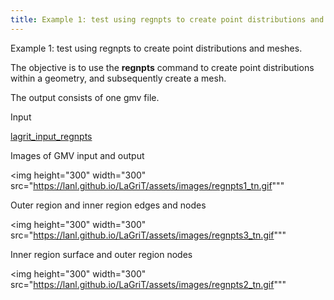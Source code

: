 ```yaml
---
title: Example 1: test using regnpts to create point distributions and meshes.
---
```


Example 1: test using regnpts to create point distributions and meshes.

 The objective is to use the **regnpts** command to create point
 distributions within a geometry, and subsequently create a mesh.

 The output consists of one gmv file.

Input

 [lagrit\_input\_regnpts](../lagrit_input_regnpts)

Images of GMV input and output

<img height="300" width="300" src="https://lanl.github.io/LaGriT/assets/images/regnpts1_tn.gif"""

Outer region and inner region edges and nodes

<img height="300" width="300" src="https://lanl.github.io/LaGriT/assets/images/regnpts3_tn.gif"""

Inner region surface and outer region nodes

<img height="300" width="300" src="https://lanl.github.io/LaGriT/assets/images/regnpts2_tn.gif"""
